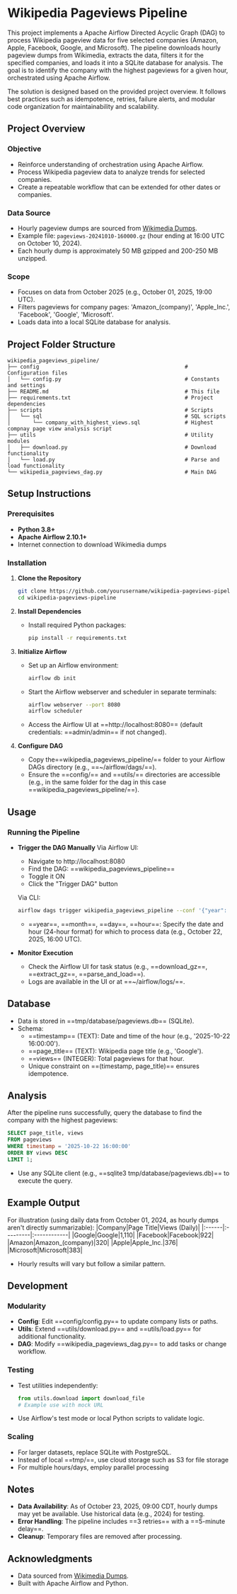 # Wikipedia Pageviews Pipeline

This project implements a Apache Airflow Directed Acyclic Graph (DAG) to process Wikipedia pageview data for five selected companies (Amazon, Apple, Facebook, Google, and Microsoft). The pipeline downloads hourly pageview dumps from Wikimedia, extracts the data, filters it for the specified companies, and loads it into a SQLite database for analysis. The goal is to identify the company with the highest pageviews for a given hour, orchestrated using Apache Airflow.

The solution is designed based on the provided project overview. It follows best practices such as idempotence, retries, failure alerts, and modular code organization for maintainability and scalability.

## Project Overview
### Objective
- Reinforce understanding of orchestration using Apache Airflow.
- Process Wikipedia pageview data to analyze trends for selected companies.
- Create a repeatable workflow that can be extended for other dates or companies.

### Data Source
- Hourly pageview dumps are sourced from [Wikimedia Dumps](https://dumps.wikimedia.org/other/pageviews/).
- Example file: `pageviews-20241010-160000.gz` (hour ending at 16:00 UTC on October 10, 2024).
- Each hourly dump is approximately 50 MB gzipped and 200-250 MB unzipped.

### Scope
- Focuses on data from October 2025 (e.g., October 01, 2025, 19:00 UTC).
- Filters pageviews for company pages: 'Amazon_(company)', 'Apple_Inc.', 'Facebook', 'Google', 'Microsoft'.
- Loads data into a local SQLite database for analysis.

## Project Folder Structure
```
wikipedia_pageviews_pipeline/
├── config                                              # Configuration files
│   └── config.py                                       # Constants and settings
├── README.md                                           # This file
├── requirements.txt                                    # Project dependencies
├── scripts                                             # Scripts
│   └── sql                                             # SQL scripts
│       └── company_with_highest_views.sql              # Highest compnay page view analysis script
├── utils                                               # Utility modules
│   ├── download.py                                     # Download functionality
│   └── load.py                                         # Parse and load functionality
└── wikipedia_pageviews_dag.py                          # Main DAG
```

## Setup Instructions
### Prerequisites
- **Python 3.8+**
- **Apache Airflow 2.10.1+**
- Internet connection to download Wikimedia dumps

### Installation
1. **Clone the Repository**
   ```bash
   git clone https://github.com/yourusername/wikipedia-pageviews-pipeline.git
   cd wikipedia-pageviews-pipeline
   ```

2. **Install Dependencies**
    - Install required Python packages:
        ```bash
        pip install -r requirements.txt
        ```

3. **Initialize Airflow**
    - Set up an Airflow environment:
        ```bash
        airflow db init
        ```
    - Start the Airflow webserver and scheduler in separate terminals:
        ```bash
        airflow webserver --port 8080
        airflow scheduler
        ```
    - Access the Airflow UI at ==http://localhost:8080== (default credentials: ==admin/admin== if not changed).

4. **Configure DAG**
    - Copy the==wikipedia_pageviews_pipeline/== folder to your Airflow DAGs directory (e.g., ==~/airflow/dags/==).
    - Ensure the ==config/== and ==utils/== directories are accessible (e.g., in the same folder for the dag in this case ==wikipedia_pageviews_pipeline/==).

## Usage
### Running the Pipeline

- **Trigger the DAG Manually**
    Via Airflow UI:
    - Navigate to http://localhost:8080
    - Find the DAG: ==wikipedia_pageviews_pipeline==
    - Toggle it ON
    - Click the "Trigger DAG" button

    Via CLI:
    ```bash
    airflow dags trigger wikipedia_pageviews_pipeline --conf '{"year": "2025", "month": "10", "day": "22", "hour": "16"}'
    ```

    - ==year==, ==month==, ==day==, ==hour==: Specify the date and hour (24-hour format) for which to process data (e.g., October 22, 2025, 16:00 UTC).

- **Monitor Execution**
    - Check the Airflow UI for task status (e.g., ==download_gz==, ==extract_gz==, ==parse_and_load==).
    - Logs are available in the UI or at ==~/airflow/logs/==.

## Database
- Data is stored in ==tmp/database/pageviews.db== (SQLite).
- Schema:
    - ==timestamp== (TEXT): Date and time of the hour (e.g., '2025-10-22 16:00:00').
    - ==page_title== (TEXT): Wikipedia page title (e.g., 'Google').
    - ==views== (INTEGER): Total pageviews for that hour.
    - Unique constraint on ==(timestamp, page_title)== ensures idempotence.

## Analysis
After the pipeline runs successfully, query the database to find the company with the highest pageviews:
```sql
SELECT page_title, views
FROM pageviews
WHERE timestamp = '2025-10-22 16:00:00'
ORDER BY views DESC
LIMIT 1;
```
- Use any SQLite client (e.g., ==sqlite3 tmp/database/pageviews.db)== to execute the query.

## Example Output
For illustration (using daily data from October 01, 2024, as hourly dumps aren't directly summarizable):
|Company|Page Title|Views (Daily)|
|:------|:---------|:------------|
|Google|Google|1,110|
|Facebook|Facebook|922|
|Amazon|Amazon_(company)|320|
|Apple|Apple_Inc.|376|
|Microsoft|Microsoft|383|

- Hourly results will vary but follow a similar pattern.

## Development
### Modularity
 - **Config**: Edit ==config/config.py== to update company lists or paths.
 - **Utils**: Extend ==utils/download.py== and ==utils/load.py== for additional functionality.
 - **DAG**: Modify ==wikipedia_pageviews_dag.py== to add tasks or change workflow.

### Testing
 - Test utilities independently:
    ```python
    from utils.download import download_file
    # Example use with mock URL
    ```
 - Use Airflow's test mode or local Python scripts to validate logic.

### Scaling
 - For larger datasets, replace SQLite with PostgreSQL.
 - Instead of local ==tmp/==, use cloud storage such as S3 for file storage
 - For multiple hours/days, employ parallel processing

## Notes
 - **Data Availability**: As of October 23, 2025, 09:00 CDT, hourly dumps may yet be available. Use historical data (e.g., 2024) for testing.
 - **Error Handling**: The pipeline includes ==3 retries== with a ==5-minute delay==.
 - **Cleanup**: Temporary files are removed after processing.

## Acknowledgments
 - Data sourced from [Wikimedia Dumps](https://dumps.wikimedia.org/other/pageviews/).
 - Built with Apache Airflow and Python.